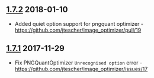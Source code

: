 ## [1.7.2](https://github.com/jtescher/image_optimizer/releases/tag/v1.7.2) 2018-01-10
* Added quiet option support for pngquant optimizer - https://github.com/jtescher/image_optimizer/pull/19

## [1.7.1](https://github.com/jtescher/image_optimizer/releases/tag/v1.7.1) 2017-11-29
* Fix PNGQuantOptimizer `Unrecognised option` error - https://github.com/jtescher/image_optimizer/issues/17
